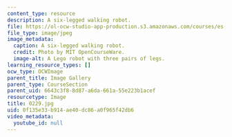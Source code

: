 ```yaml
---
content_type: resource
description: A six-legged walking robot.
file: https://ol-ocw-studio-app-production.s3.amazonaws.com/courses/es-293-lego-robotics-spring-2007/0f135e33b914ae40dc86a0f965f42db6_0229.jpg
file_type: image/jpeg
image_metadata:
  caption: A six-legged walking robot.
  credit: Photo by MIT OpenCourseWare.
  image-alt: A Lego robot with three pairs of legs.
learning_resource_types: []
ocw_type: OCWImage
parent_title: Image Gallery
parent_type: CourseSection
parent_uid: 6643c3f8-8d87-a6da-661a-55e223b1acef
resourcetype: Image
title: 0229.jpg
uid: 0f135e33-b914-ae40-dc86-a0f965f42db6
video_metadata:
  youtube_id: null
---
```

